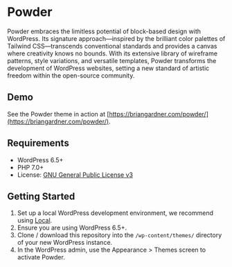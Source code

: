 # Powder

Powder embraces the limitless potential of block-based design with WordPress. Its signature approach—inspired by the brilliant color palettes of Tailwind CSS—transcends conventional standards and provides a canvas where creativity knows no bounds. With its extensive library of wireframe patterns, style variations, and versatile templates, Powder transforms the development of WordPress websites, setting a new standard of artistic freedom within the open-source community.

## Demo

See the Powder theme in action at [https://briangardner.com/powder/](https://briangardner.com/powder/).

## Requirements

- WordPress 6.5+
- PHP 7.0+
- License: [GNU General Public License v3](https://www.gnu.org/licenses/gpl-3.0.html)

## Getting Started

1. Set up a local WordPress development environment, we recommend using [Local](https://localwp.com/).
2. Ensure you are using WordPress 6.5+.
3. Clone / download this repository into the `/wp-content/themes/` directory of your new WordPress instance.
4. In the WordPress admin, use the Appearance > Themes screen to activate Powder.
